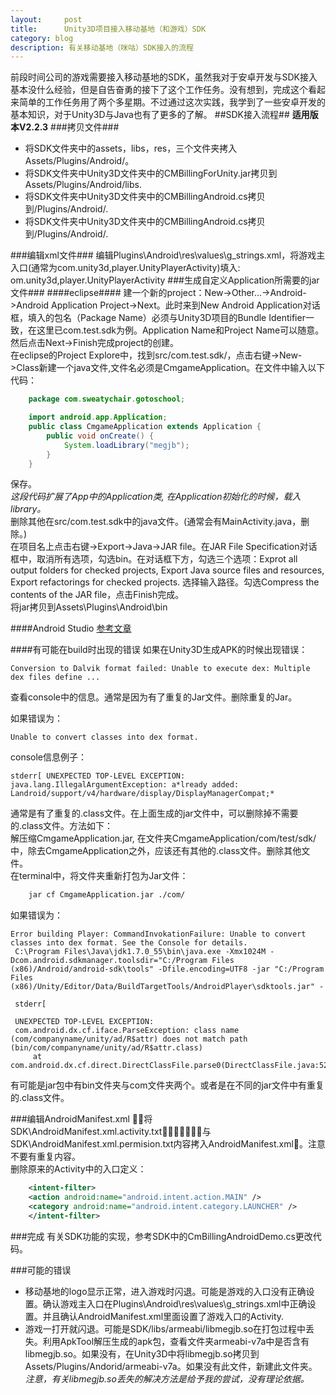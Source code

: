 ```yaml
---
layout:     post
title:      Unity3D项目接入移动基地（和游戏）SDK
category: blog
description: 有关移动基地（咪咕）SDK接入的流程
---
```


前段时间公司的游戏需要接入移动基地的SDK，虽然我对于安卓开发与SDK接入基本没什么经验，但是自告奋勇的接下了这个工作任务。没有想到，完成这个看起来简单的工作任务用了两个多星期。不过通过这次实践，我学到了一些安卓开发的基本知识，对于Unity3D与Java也有了更多的了解。
##SDK接入流程##
**适用版本V2.2.3**
###拷贝文件###
+ 将SDK文件夹中的assets，libs，res，三个文件夹拷入Assets/Plugins/Android/。
+ 将SDK文件夹中Unity3D文件夹中的CMBillingForUnity.jar拷贝到Assets/Plugins/Android/libs.
+ 将SDK文件夹中Unity3D文件夹中的CMBillingAndroid.cs拷贝到/Plugins/Android/.
+ 将SDK文件夹中Unity3D文件夹中的CMBillingAndroid.cs拷贝到/Plugins/Android/.

###编辑xml文件###
编辑Plugins\Android\res\values\g_strings.xml，将游戏主入口(通常为com.unity3d,player.UnityPlayerActivity)填入: <string name="g_class_name">om.unity3d,player.UnityPlayerActivity</string>
###生成自定义Application所需要的jar文件###
####eclipse####
建一个新的project：New->Other...->Android->Android Application Project->Next。此时来到New Android Application对话框，填入的包名（Package Name）必须与Unity3D项目的Bundle Identifier一致，在这里已com.test.sdk为例。Application Name和Project Name可以随意。然后点击Next->Finish完成project的创建。  
在eclipse的Project Explore中，找到src/com.test.sdk/，点击右键->New->Class新建一个java文件,文件名必须是CmgameApplication。在文件中输入以下代码：

```java
    package com.sweatychair.gotoschool;

    import android.app.Application;
    public class CmgameApplication extends Application {
        public void onCreate() {
            System.loadLibrary("megjb");
        }
    }
```

保存。  
*这段代码扩展了App中的Application类, 在Application初始化的时候，载入library。*  
删除其他在src/com.test.sdk中的java文件。(通常会有MainActivity.java，删除。)  
在项目名上点击右键->Export->Java->JAR file。在JAR File Specification对话框中，取消所有选项，勾选bin。在对话框下方，勾选三个选项：Exprot all output folders for checked projects, Export Java source files and resources, Export refactorings for checked projects. 选择输入路径。勾选Compress the contents of the JAR file，点击Finish完成。  
将jar拷贝到Assets\Plugins\Android\bin

####Android Studio
[参考文章](http://www.thegamecontriver.com/2015/04/android-plugin-unity-android-studio.html)

####有可能在build时出现的错误
如果在Unity3D生成APK的时候出现错误：

    Conversion to Dalvik format failed: Unable to execute dex: Multiple dex files define ...
查看console中的信息。通常是因为有了重复的Jar文件。删除重复的Jar。

如果错误为：

    Unable to convert classes into dex format.
console信息例子：

    stderr[ UNEXPECTED TOP-LEVEL EXCEPTION: java.lang.IllegalArgumentException: a*lready added: Landroid/support/v4/hardware/display/DisplayManagerCompat;*
通常是有了重复的.class文件。在上面生成的jar文件中，可以删除掉不需要的.class文件。方法如下：  
解压缩CmgameApplication.jar, 在文件夹CmgameApplication/com/test/sdk/中，除去CmgameApplication之外，应该还有其他的.class文件。删除其他文件。  
在terminal中，将文件夹重新打包为Jar文件：

```bash
    jar cf CmgameApplication.jar ./com/
```

如果错误为：

    Error building Player: CommandInvokationFailure: Unable to convert classes into dex format. See the Console for details.
     C:\Program Files\Java\jdk1.7.0_55\bin\java.exe -Xmx1024M -Dcom.android.sdkmanager.toolsdir="C:/Program Files (x86)/Android/android-sdk\tools" -Dfile.encoding=UTF8 -jar "C:/Program Files (x86)/Unity/Editor/Data/BuildTargetTools/AndroidPlayer\sdktools.jar" -
     
     stderr[
     
     UNEXPECTED TOP-LEVEL EXCEPTION:
     com.android.dx.cf.iface.ParseException: class name (com/companyname/unity/ad/R$attr) does not match path (bin/com/companyname/unity/ad/R$attr.class)
         at com.android.dx.cf.direct.DirectClassFile.parse0(DirectClassFile.java:520)
有可能是jar包中有bin文件夹与com文件夹两个。或者是在不同的jar文件中有重复的.class文件。

###编辑AndroidManifest.xml
􏰔􏰔将SDK\AndroidManifest.xml.activity.txt􏱭􏰛􏰌􏰟􏱮􏱯􏰠与SDK\AndroidManifest.xml.permision.txt内容拷入AndroidManifest.xml􏱭。注意不要有重复内容。  
删除原来的Activity中的入口定义：

```xml
    <intent-filter>
    <action android:name="android.intent.action.MAIN" />
    <category android:name="android.intent.category.LAUNCHER" />
    </intent-filter>
```

###完成
有关SDK功能的实现，参考SDK中的CmBillingAndroidDemo.cs更改代码。

###可能的错误
+ 移动基地的logo显示正常，进入游戏时闪退。可能是游戏的入口没有正确设置。确认游戏主入口在Plugins\Android\res\values\g_strings.xml中正确设置。并且确认AndroidManifest.xml里面设置了游戏入口的Activity.
+ 游戏一打开就闪退。可能是SDK/libs/armeabi/libmegjb.so在打包过程中丢失。利用ApkTool解压生成的apk包，查看文件夹armeabi-v7a中是否含有libmegjb.so。如果没有，在Unity3D中将libmegjb.so拷贝到Assets/Plugins/Andorid/armeabi-v7a。如果没有此文件，新建此文件夹。   
*注意，有关libmegjb.so丢失的解决方法是给予我的尝试，没有理论依据。*